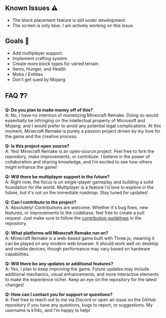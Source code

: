 ## Known Issues ⚠️
- The block placement feature is still under development.
- The screen is only blue. I am actively working on this issue.

## Goals 🏁
- Add multiplayer support.
- Implement crafting system.
- Create more block types for varied terrain.
- Items, Hunger, and Health
- Mobs / Entities
- Don't get sued by Mojang

## FAQ ❓❔

**Q: Do you plan to make money off of this?**  
A: No, I have no intention of monetizing Minecraft Remake. Doing so would essentially be infringing on the intellectual property of Microsoft and Mojang, and I would prefer to avoid any potential legal complications. At this moment, Minecraft Remake is purely a passion project driven by my love for the game and the creative process.

**Q: Is this project open source?**  
A: Yes! Minecraft Remake is an open-source project. Feel free to fork the repository, make improvements, or contribute. I believe in the power of collaboration and sharing knowledge, and I’m excited to see how others might enhance the game!

**Q: Will there be multiplayer support in the future?**  
A: Right now, the focus is on single-player gameplay and building a solid foundation for the world. Multiplayer is a feature I'd love to explore in the future, but it's not on the immediate roadmap. Stay tuned for updates!

**Q: Can I contribute to the project?**  
A: Absolutely! Contributions are welcome. Whether it's bug fixes, new features, or improvements to the codebase, feel free to create a pull request. Just make sure to follow the [contribution guidelines](https://github.com/K1tac/MinecraftRemake/ContributionGuidelines.md) in the repository.

**Q: What platforms will Minecraft Remake run on?**  
A: Minecraft Remake is a web-based game built with Three.js, meaning it can be played on any modern web browser. It should work well on desktop and mobile devices, though performance may vary based on hardware capabilities.

**Q: Will there be any updates or additional features?**  
A: Yes, I plan to keep improving the game. Future updates may include additional mechanics, visual enhancements, and more interactive elements to make the experience richer. Keep an eye on the repository for the latest changes!

**Q: How can I contact you for support or questions?**  
A: Feel free to reach out to me via Discord or open an issue on the GitHub repository if you have any questions, bugs to report, or suggestions. My username is k1t4c, and I'm happy to help!



